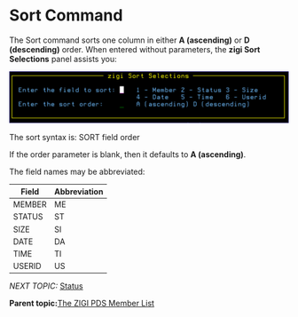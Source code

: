 # Sort Command

The Sort command sorts one column in either **A \(ascending\)** or **D \(descending\)** order. When entered without parameters, the **zigi Sort Selections** panel assists you:

![](media/g_sort_command.png)

The sort syntax is: SORT field order

If the order parameter is blank, then it defaults to **A \(ascending\)**.

The field names may be abbreviated:

|Field|Abbreviation|
|-----|------------|
|MEMBER|ME|
|STATUS|ST|
|SIZE|SI|
|DATE|DA|
|TIME|TI|
|USERID|US|

*NEXT TOPIC:* [Status](r_status_command.md)

**Parent topic:**[The ZIGI PDS Member List](c_the_zigi_pds_member_list.md)

